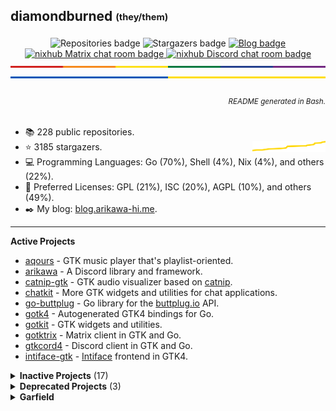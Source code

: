 ## diamondburned <sub><sup>(they/them)</sup></sub>

<p align="center">
	<img alt="Repositories badge" src="https://img.shields.io/badge/Public%20Repositories-228-%23248eb7" />
	<img alt="Stargazers badge" src="https://img.shields.io/badge/Stargazers-3185-%23bf5d2f" />
	<a href="https://blog.arikawa-hi.me">
		<img alt="Blog badge" src="https://img.shields.io/badge/WriteFreely-Blog-%23f7a8b8?style=flat" />
	</a>
	<a href="https://matrix.to/#/#nixhub-home:matrix.org">
		<img alt="nixhub Matrix chat room badge" src="https://img.shields.io/matrix/nixhub-home:matrix.org?color=%23222&label=nixhub&logo=Matrix&logoColor=white" />
	</a>
	<a href="https://discord.gg/hnzYamS">
		<img alt="nixhub Discord chat room badge" src="https://img.shields.io/discord/118456055842734083?color=%23738ADB&label=nixhub&logo=Discord&logoColor=white" />
	</a>
	<br>
	<img alt="A thin strip of the Pride Flag" src="static/rainbow-strip.svg" />
	<img alt="A thin strip of the flag of Ukraine" src="static/ukraine.svg" />
</p>

<h6 align="right">
	<sub>README generated in Bash.</sub>
</h6>

- 📚️ 228 public repositories.
- ⭐️ 3185 stargazers. <img align="right" alt="Stars graph" src="sparklines/stargazers.svg" height="18px" />
- 💻️ Programming Languages: Go (70%), Shell (4%), Nix (4%), and others (22%).
- 📃️ Preferred Licenses: GPL (21%), ISC (20%), AGPL (10%), and others (49%).
- ✒️ My blog: [blog.arikawa-hi.me](https://blog.arikawa-hi.me/).

---

**Active Projects**

- [aqours](https://github.com/diamondburned/aqours) - GTK music player that's playlist-oriented.
- [arikawa](https://github.com/diamondburned/arikawa) - A Discord library and framework.
- [catnip-gtk](https://github.com/diamondburned/catnip-gtk) - GTK audio visualizer based on [catnip](https://github.com/noriah/catnip).
- [chatkit](https://github.com/diamondburned/chatkit) - More GTK widgets and utilities for chat applications.
- [go-buttplug](https://github.com/diamondburned/go-buttplug) - Go library for the [buttplug.io](https://buttplug-spec.docs.buttplug.io/) API.
- [gotk4](https://github.com/diamondburned/gotk4) - Autogenerated GTK4 bindings for Go.
- [gotkit](https://github.com/diamondburned/gotkit) - GTK widgets and utilities.
- [gotktrix](https://github.com/diamondburned/gotktrix) - Matrix client in GTK and Go.
- [gtkcord4](https://github.com/diamondburned/gtkcord4) - Discord client in GTK and Go.
- [intiface-gtk](https://github.com/diamondburned/intiface-gtk) - [Intiface](https://github.com/intiface/intiface-cli-rs) frontend in GTK4.

<details>
<summary><b>Inactive Projects</b> (17)</summary>

- [blurcam](https://github.com/diamondburned/blurcam) - V4L2 script to blur the webcam.
- [cchat](https://github.com/diamondburned/cchat) - Common API for a unified chat client.
- [cchat-gtk](https://github.com/diamondburned/cchat-gtk) - GTK frontend for cchat.
- [cchat-ipc](https://github.com/diamondburned/cchat-ipc) - IPC protocols for cchat backends.
- [csufbot](https://github.com/diamondburned/csufbot) - Discord bot for CalState Fullerton.
- [disblob](https://github.com/diamondburned/disblob) - Blob emoji CSS for Discord.
- [ghproxy](https://github.com/diamondburned/ghproxy) - A GitHub frontend proxy for a single user.
- [goprofgen](https://github.com/diamondburned/goprofgen) - Script to inject net/http/pprof.
- [gotk4-adwaita](https://github.com/diamondburned/gotk4-adwaita) - libadwaita bindings for Go.
- [gracehttp](https://github.com/diamondburned/gracehttp) - Graceful HTTP server helpers for Go net/http.
- [lsoc-overlay](https://github.com/diamondburned/lsoc-overlay) - Overlay to show processes using the webcam.
- [ningen](https://github.com/diamondburned/ningen) - Discord helper library for making clients.
- [sfmatch](https://github.com/diamondburned/sfmatch) - Structured regex matching for Golang.
- [smolboard](https://github.com/diamondburned/smolboard) - A small booru clone in Go.
- [sysmet](https://github.com/diamondburned/sysmet) - Daemonless metrics collector and frontend.
- [typereplay](https://github.com/diamondburned/typereplay) - Replay keyboard events from a file.
- [wyzenip](https://github.com/diamondburned/wyzenip) - VU meter in a lightbulb.
</details>

<details>
<summary><b>Deprecated Projects</b> (3)</summary>

- [gotk-layer-shell](https://github.com/diamondburned/gotk-layer-shell) - gotk3 bindings for gtk-layer-shell.
- [gtkcord3](https://github.com/diamondburned/gtkcord3) - Abandoned GTK Discord client.
- [handy](https://github.com/diamondburned/handy) - gotk3 bindings for libhandy.
- [vocalcord](https://github.com/diamondburned/vocalcord) - Proof-of-concept Discord voice client.
</details>

<details>
<summary><b>Garfield</b></summary>

![garfield](static/garfield.png)

I don't know what you expected.
</details>
